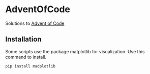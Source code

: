 # AdventOfCode
Solutions to [Advent of Code](https://adventofcode.com/)

## Installation

Some scripts use the package matplotlib for visualization. Use this command to install.

```sh
pip install madplotlib
```
